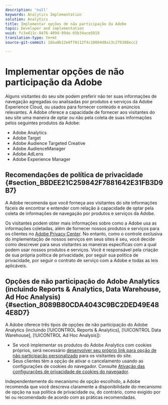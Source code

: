 ```yaml
---
description: 'null'
keywords: Analytics Implementation
solution: Analytics
title: Implementar opções de não participação da Adobe
topic: Developer and implementation
uuid: fc3a411c-8476-409d-99de-05b34ace5019
translation-type: tm+mt
source-git-commit: 16ba0b12e0f70112f4c10804d0a13c278388ecc2

---
```



# Implementar opções de não participação da Adobe

Alguns visitantes do seu site podem preferir não ter suas informações de navegação agregadas ou analisadas por produtos e serviços da Adobe Experience Cloud, ou usados para fornecer conteúdo e anúncios relevantes. A Adobe oferece a capacidade de fornecer aos visitantes do seu site uma maneira de optar ou não pela coleta de suas informações pelos seguintes produtos da Adobe:

* Adobe Analytics
* Adobe Target
* Adobe Audience Targeted Creative
* Adobe AudienceManager
* Adobe AdLens
* Adobe Experience Manager

## Recomendações de política de privacidade {#section_BBDEE21C259842F7881642E31FB3D9B7}

A Adobe recomenda que você forneça aos visitantes do site informações fáceis de encontrar e entender com relação à capacidade de optar pela coleta de informações de navegação por produtos e serviços da Adobe.

Os visitantes podem obter mais informações sobre como a Adobe usa as informações coletadas, além de fornecer nossos produtos e serviços para os clientes no [Adobe Privacy Center](https://www.adobe.com/privacy.html). No entanto, como o controle exclusiva do implementação de nossos serviços em seus sites é seu, você decide como descrever para seus visitantes as maneiras específicas com a qual podem usar nossos produtos e serviços. Você é responsável pela criação de sua própria política de privacidade, por seguir sua política de privacidade, por seguir o contrato de serviço com a Adobe e todas as leis aplicáveis.

## Opções de não participação do Adobe Analytics (incluindo Reports &amp; Analytics, Data Warehouse, Ad Hoc Analysis) {#section_8089B80CDA4043C9BC2DED49E484E8D7}

A Adobe oferece três tipos de opções de não participação do Adobe Analytics (incluindo [!UICONTROL Reports &amp; Analytics], [!UICONTROL Data Warehouse], [!UICONTROL Ad Hoc Analysis]):

* Se você implementar os produtos do Adobe Analytics com cookies próprios, será necessário [desenvolver seu próprio link para opção de não participação personalizado](/help/implement/js-implementation/data-collection/opt-out-link.md) para os visitantes do site.
* Seus clientes têm a opção de ativar o cancelamento usando as configurações de cookies do navegador. Consulte [Ativação das configurações de privacidade de cookies do navegador](https://marketing.adobe.com/resources/help/en_US/whitepapers/cookies/browser_cookie_settings.html).

Independentemente do mecanismo de opção escolhido, a Adobe recomenda que você descreva claramente a disponibilidade do mecanismo de opção na sua política de privacidade ou, do contrário, como exigido por lei ou recomendado de acordo com as práticas recomendadas.
